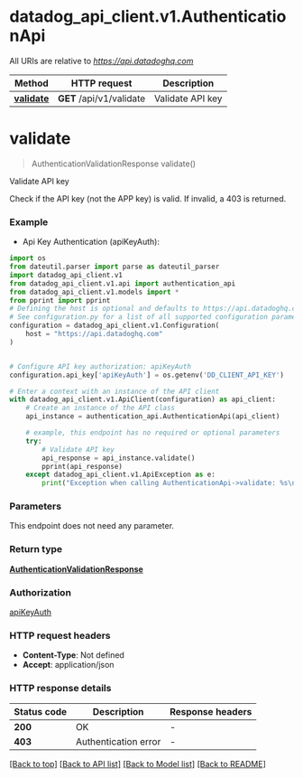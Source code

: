 # datadog_api_client.v1.AuthenticationApi

All URIs are relative to *https://api.datadoghq.com*

Method | HTTP request | Description
------------- | ------------- | -------------
[**validate**](AuthenticationApi.md#validate) | **GET** /api/v1/validate | Validate API key


# **validate**
> AuthenticationValidationResponse validate()

Validate API key

Check if the API key (not the APP key) is valid. If invalid, a 403 is returned.

### Example

* Api Key Authentication (apiKeyAuth):
```python
import os
from dateutil.parser import parse as dateutil_parser
import datadog_api_client.v1
from datadog_api_client.v1.api import authentication_api
from datadog_api_client.v1.models import *
from pprint import pprint
# Defining the host is optional and defaults to https://api.datadoghq.com
# See configuration.py for a list of all supported configuration parameters.
configuration = datadog_api_client.v1.Configuration(
    host = "https://api.datadoghq.com"
)


# Configure API key authorization: apiKeyAuth
configuration.api_key['apiKeyAuth'] = os.getenv('DD_CLIENT_API_KEY')

# Enter a context with an instance of the API client
with datadog_api_client.v1.ApiClient(configuration) as api_client:
    # Create an instance of the API class
    api_instance = authentication_api.AuthenticationApi(api_client)

    # example, this endpoint has no required or optional parameters
    try:
        # Validate API key
        api_response = api_instance.validate()
        pprint(api_response)
    except datadog_api_client.v1.ApiException as e:
        print("Exception when calling AuthenticationApi->validate: %s\n" % e)
```

### Parameters
This endpoint does not need any parameter.

### Return type

[**AuthenticationValidationResponse**](AuthenticationValidationResponse.md)

### Authorization

[apiKeyAuth](README.md#apiKeyAuth)

### HTTP request headers

 - **Content-Type**: Not defined
 - **Accept**: application/json

### HTTP response details
| Status code | Description | Response headers |
|-------------|-------------|------------------|
**200** | OK |  -  |
**403** | Authentication error |  -  |

[[Back to top]](#) [[Back to API list]](README.md#documentation-for-api-endpoints) [[Back to Model list]](README.md#documentation-for-models) [[Back to README]](README.md)

